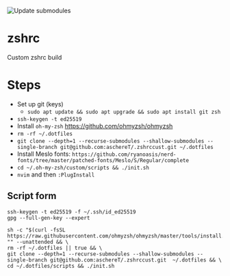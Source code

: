 ![Update submodules](https://github.com/aschereT/.zshrccust/workflows/Update%20submodules/badge.svg)
# zshrc
Custom zshrc build

# Steps

- Set up git (keys)
  - `sudo apt update && sudo apt upgrade && sudo apt install git zsh`
- `ssh-keygen -t ed25519`
- Install `oh-my-zsh` https://github.com/ohmyzsh/ohmyzsh
- `rm -rf ~/.dotfiles`
- `git clone --depth=1 --recurse-submodules --shallow-submodules --single-branch git@github.com:aschereT/.zshrccust.git ~/.dotfiles`
- Install Meslo fonts: `https://github.com/ryanoasis/nerd-fonts/tree/master/patched-fonts/Meslo/S/Regular/complete`
- `cd ~/.oh-my-zsh/custom/scripts && ./init.sh`
- `nvim` and then `:PlugInstall`

## Script form
```
ssh-keygen -t ed25519 -f ~/.ssh/id_ed25519
gpg --full-gen-key --expert
```
```
sh -c "$(curl -fsSL https://raw.githubusercontent.com/ohmyzsh/ohmyzsh/master/tools/install.sh)" "" --unattended && \
rm -rf ~/.dotfiles || true && \
git clone --depth=1 --recurse-submodules --shallow-submodules --single-branch git@github.com:aschereT/.zshrccust.git  ~/.dotfiles && \
cd ~/.dotfiles/scripts && ./init.sh
```
